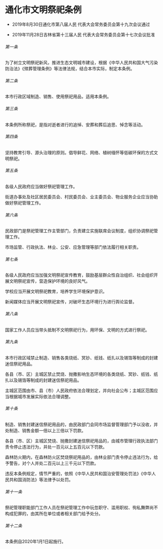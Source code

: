 # 通化市文明祭祀条例

- 2019年8月30日通化市第八届人民
  代表大会常务委员会第十九次会议通过

- 2019年11月28日吉林省第十三届人民
  代表大会常务委员会第十七次会议批准

<!-- INFO END -->

###### 第一条

为了树立文明祭祀新风，推进生态文明城市建设，根据《中华人民共和国大气污染防治法》《殡葬管理条例》等法律法规，结合本市实际，制定本条例。

###### 第二条

本市行政区域制造、销售、使用祭祀用品，适用本条例。

###### 第三条

本条例所称祭祀，是指对逝者进行的追悼、安葬和葬后追思、悼念等活动。

###### 第四条

坚持教育引导、源头治理的原则。倡导鲜花、网络、植树缅怀等低碳环保的方式文明祭祀。

###### 第五条

各级人民政府应当做好祭祀管理工作。

街道办事处及社区居民委员会、村民委员会、业主委员会、物业服务企业应当协助做好祭祀管理工作。

###### 第六条

民政部门是祭祀管理工作主管部门，负责建立实施联席会议制度，组织协调祭祀管理工作。

市场监管、行政执法、林业、公安、应急管理等部门依法履行相关职责。

###### 第七条

各级人民政府应当加强文明祭祀宣传教育，鼓励基层群众性自治组织、社会组织开展文明祭祀宣传，营造保护环境的良好风气。

学校应当开展文明祭祀教育，培养学生环境保护意识。

新闻媒体应当开展文明祭祀宣传，对破坏生态环境行为进行舆论监督。

###### 第八条

国家工作人员应当带头抵制不文明祭祀行为，用环保、文明的方式进行祭祀。

###### 第九条

本市行政区域禁止制造、销售各类烧纸、冥钞、纸钱、纸扎以及锡箔等制成的封建迷信祭祀用品。

各县（市、区）主城区禁止焚烧、抛撒影响生态环境的各类烧纸、冥钞、纸钱、纸扎以及锡箔等制成的封建迷信祭祀用品。

主城区范围由市、县（市）人民政府依法合理划定，并向社会公布；主城区范围应当根据城市发展实际依法合理调整。

###### 第十条

制造、销售封建迷信祭祀用品的，由民政部门会同市场监督管理部门予以没收，并处制造、销售金额一倍以上三倍以下罚款。

各县（市、区）主城区焚烧、抛撒封建迷信祭祀用品的，由城市管理行政执法部门责令停止违法行为，并处一百元以上五百元以下罚款。

森林防火期内，在森林防火区焚烧祭祀用品的，由林业部门责令停止违法行为，给予警告，对个人并处二百元以上三千元以下罚款。

违反本条例规定，情节严重的，依照《中华人民共和国治安管理处罚法》《中华人民共和国消防法》等法律予以处罚。

###### 第十一条

祭祀管理职能部门工作人员在祭祀管理工作中玩忽职守、滥用职权、徇私舞弊尚不构成犯罪的，由其所在单位或者相关部门给予处分。

###### 第十二条

本条例自2020年1月1日起施行。
